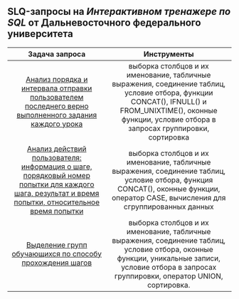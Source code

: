 ## SLQ-запросы на *Интерактивном тренажере по SQL* от Дальневосточного федерального университета 

                                             
| Задача запроса              |   Инструменты  |
|:---------------------------:|:--------------:|
|[Анализ порядка и интервала отправки пользователем последнего верно выполненного задания каждого урока](https://github.com/NickKulibaba/Interactive_simulator_SQL/tree/main/query_3.5.11) | выборка столбцов и их именование, табличные выражения, соединение таблиц, условие отбора, функции CONCAT(), IFNULL() и FROM_UNIXTIME(), оконные функции, условие отбора в запросах группировки, сортировка |
|[Анализ действий пользователя: информация о шаге, порядковый номер попытки для каждого шага, результат и время попытки, относительное время попытки](https://github.com/NickKulibaba/Interactive_simulator_SQL/tree/main/query_3.5.12) | выборка столбцов и их именование, табличные выражения, соединение таблиц, условие отбора, функция CONCAT(), оконные функции, оператор CASE, вычисления для сгруппированных данных|
|[Выделение групп обучающихся по способу прохождения шагов](https://github.com/NickKulibaba/Projects_on_karpov_coursers/tree/main/project_e-learning) | выборка столбцов и их именование, табличные выражения, соединение таблиц, условие отбора, оконные функции, уникальные записи, условие отбора в запросах группировки, оператор UNION, сортировка. |

